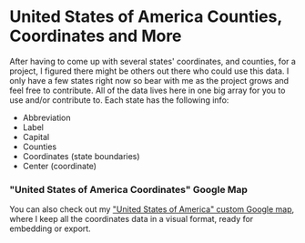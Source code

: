 United States of America Counties, Coordinates and More
========================

After having to come up with several states' coordinates, and counties, for a project, I figured there might be others out there who could use this data. I only have a few states right now so bear with me as the project grows and feel free to contribute. All of the data lives here in one big array for you to use and/or contribute to. Each state has the following info:

- Abbreviation
- Label
- Capital
- Counties
- Coordinates (state boundaries)
- Center (coordinate)

### "United States of America Coordinates" Google Map

You can also check out my ["United States of America" custom Google map](https://mapsengine.google.com/map/edit?mid=zcT1xEg9PqB4.kUMdbbt8jQjM), where I keep all the coordinates data in a visual format, ready for embedding or export.